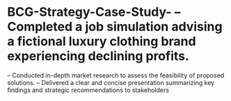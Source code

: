 # BCG-Strategy-Case-Study- – Completed a job simulation advising a fictional luxury clothing brand experiencing declining profits.
– Conducted in-depth market research to assess the feasibility of proposed solutions.
– Delivered a clear and concise presentation summarizing key findings and strategic recommendations to stakeholders
